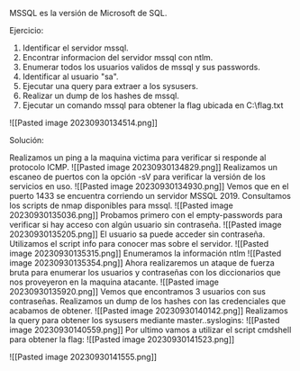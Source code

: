 MSSQL es la versión de Microsoft de SQL.

Ejercicio:
1. Identificar el servidor mssql.
2. Encontrar informacion del servidor mssql con ntlm.
3. Enumerar todos los usuarios validos de mssql y sus passwords.
4. Identificar al usuario "sa".
5. Ejecutar una query para extraer a los sysusers.
6. Realizar un dump de los hashes de mssql.
7. Ejecutar un comando mssql para obtener la flag ubicada en C:\\flag.txt

![[Pasted image 20230930134514.png]]


Solución:

Realizamos un ping a la maquina victima para verificar si responde al protocolo ICMP.
![[Pasted image 20230930134829.png]]
Realizamos un escaneo de puertos con la opción -sV para verificar la versión de los servicios en uso.
![[Pasted image 20230930134930.png]]
Vemos que en el puerto 1433 se encuentra corriendo un servidor MSSQL 2019.
Consultamos los scripts de nmap disponibles para mssql.
![[Pasted image 20230930135036.png]]
Probamos primero con el empty-passwords para verificar si hay acceso con algún usuario sin contraseña.
![[Pasted image 20230930135205.png]]
El usuario sa puede acceder sin contraseña.
Utilizamos el script info para conocer mas sobre el servidor.
![[Pasted image 20230930135315.png]]
Enumeramos la información ntlm
![[Pasted image 20230930135354.png]]
Ahora realizaremos un ataque de fuerza bruta para enumerar los usuarios y contraseñas con los diccionarios que  nos proveyeron en la maquina atacante.
![[Pasted image 20230930135920.png]]
Vemos que encontramos 3 usuarios con sus contraseñas.
Realizamos un dump de los hashes con las credenciales que acabamos de obtener.
![[Pasted image 20230930140142.png]]
Realizamos la query para obtener los sysusers mediante master..syslogins:
![[Pasted image 20230930140559.png]]
Por ultimo vamos a utilizar el script cmdshell para obtener la flag:
![[Pasted image 20230930141523.png]]


![[Pasted image 20230930141555.png]]
